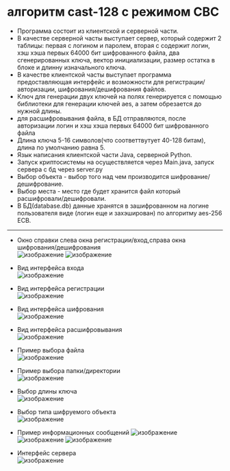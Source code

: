 # алгоритм cast-128 с режимом CBC
* Программа состоит из клиентской и серверной части.
* В качестве серверной часты выступает сервер, который содержит 2 таблицы: первая с логином и паролем, вторая с содержит логин, хэш хэша первых 64000 бит шифрованного файла, два сгенерированных ключа, вектор инициализации, размер остатка в блоке и длинну изначального ключа.  
* В качестве клиентской часты выступает программа предоставляющая интерфейс и возможности для регистрации/авторизации, шифрования/дешифрования файлов.
* Ключ для генерации двух ключей на полях генерируется с помощью библиотеки для генерации ключей aes, а затем обрезается до нужной длины.
* для расшифровывания файла, в БД отправляются, после авторизации логин и хэш хэша первых 64000 бит шифрованного файла
* Длина ключа 5-16 символов(что соответтвутует 40-128 битам), длина по умолчанию равна 5.
* Язык написания клиентской части Java, серверной Python.
* Запуск криптосистемы на осуществляется через Main.java, запуск сервера с бд через server.py
* Выбор объекта - выбор того над чем производится шифрование/дешифрование.
* Выбор места - место где будет хранится файл который расшифровали/дешифровали.
* В БД(database.db) данные хранятся в зашифрованном на логине пользователя виде (логин еще и захэширован) по алгоритму aes-256 ECB. 
***
* Окно справки слева окна регистрации/вход,справа окна шифрования/дешифрования    
![изображение](https://user-images.githubusercontent.com/84348788/144759068-7a2c05aa-03eb-4bbe-af1d-feff9bdb0d7d.png)
![изображение](https://user-images.githubusercontent.com/84348788/144759099-3e5992b9-8e4c-4a3a-b39f-a48063409ff8.png)

* Вид интерфейса входа     
![изображение](https://user-images.githubusercontent.com/84348788/144759120-e194b6dc-34be-4911-8688-3b91fa474fb4.png)

* Вид интерфейса регистрации    
![изображение](https://user-images.githubusercontent.com/84348788/144759132-6eb4a619-23c7-491f-abfa-374e1f2e9be8.png)

* Вид интерфейса шифрования     
![изображение](https://user-images.githubusercontent.com/84348788/144759161-bcdb0234-efd2-4e07-9ffb-7d6fc53f4189.png)

* Вид интерфейса расшифровывания   
![изображение](https://user-images.githubusercontent.com/84348788/144759311-acef691d-dd78-4396-834d-d83b64309912.png)
   
* Пример выбора файла    
![изображение](https://user-images.githubusercontent.com/84348788/144759320-850d57c8-8fd4-43da-9359-04f601029712.png)

* Пример выбора папки/директории    
![изображение](https://user-images.githubusercontent.com/84348788/144759337-f8430c52-c551-47ab-928f-e10847045b82.png)

* Выбор длины ключа    
![изображение](https://user-images.githubusercontent.com/84348788/144759349-cbdaf837-ea87-4b96-b456-8686a321c6a7.png)

* Выбор типа шифруемого объекта    
![изображение](https://user-images.githubusercontent.com/84348788/144759377-d9e1d044-b596-462b-80cd-fb11f0e3eba2.png)

* Пример информационных сообщений
 ![изображение](https://user-images.githubusercontent.com/84348788/144759396-12bea22a-540b-46a2-afb0-f6ff6429acfc.png)
![изображение](https://user-images.githubusercontent.com/84348788/144759400-0f0b1468-6f47-4809-9a9f-54e449304703.png)
![изображение](https://user-images.githubusercontent.com/84348788/144759493-2bd8b718-c58d-4a80-aede-020b89aa388f.png)
 
* Интерфейс сервера   
![изображение](https://user-images.githubusercontent.com/84348788/144584746-bf970947-0ded-4c60-adaa-7febb9728afa.png)



